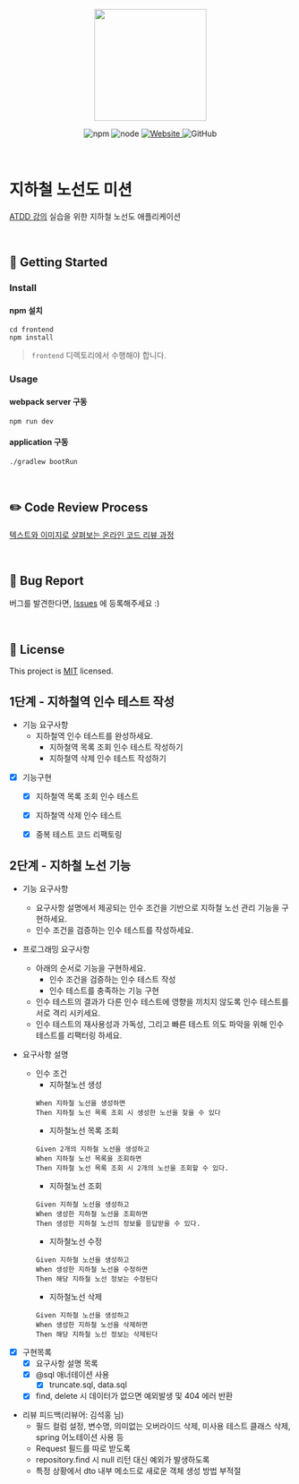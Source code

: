 <p align="center">
    <img width="200px;" src="https://raw.githubusercontent.com/woowacourse/atdd-subway-admin-frontend/master/images/main_logo.png"/>
</p>
<p align="center">
  <img alt="npm" src="https://img.shields.io/badge/npm-6.14.15-blue">
  <img alt="node" src="https://img.shields.io/badge/node-14.18.2-blue">
  <a href="https://edu.nextstep.camp/c/R89PYi5H" alt="nextstep atdd">
    <img alt="Website" src="https://img.shields.io/website?url=https%3A%2F%2Fedu.nextstep.camp%2Fc%2FR89PYi5H">
  </a>
  <img alt="GitHub" src="https://img.shields.io/github/license/next-step/atdd-subway-admin">
</p>

<br>

# 지하철 노선도 미션
[ATDD 강의](https://edu.nextstep.camp/c/R89PYi5H) 실습을 위한 지하철 노선도 애플리케이션

<br>

## 🚀 Getting Started

### Install
#### npm 설치
```
cd frontend
npm install
```
> `frontend` 디렉토리에서 수행해야 합니다.

### Usage
#### webpack server 구동
```
npm run dev
```
#### application 구동
```
./gradlew bootRun
```
<br>

## ✏️ Code Review Process
[텍스트와 이미지로 살펴보는 온라인 코드 리뷰 과정](https://github.com/next-step/nextstep-docs/tree/master/codereview)

<br>

## 🐞 Bug Report

버그를 발견한다면, [Issues](https://github.com/next-step/atdd-subway-admin/issues) 에 등록해주세요 :)

<br>

## 📝 License

This project is [MIT](https://github.com/next-step/atdd-subway-admin/blob/master/LICENSE.md) licensed.

## 1단계 - 지하철역 인수 테스트 작성
* 기능 요구사항
  * 지하철역 인수 테스트를 완성하세요.
    * 지하철역 목록 조회 인수 테스트 작성하기
    * 지하철역 삭제 인수 테스트 작성하기


* [x] 기능구현
  * [x] 지하철역 목록 조회 인수 테스트
  * [x] 지하철역 삭제 인수 테스트
  * [x] 중복 테스트 코드 리팩토링


## 2단계 - 지하철 노선 기능
* 기능 요구사항
  * 요구사항 설명에서 제공되는 인수 조건을 기반으로 지하철 노선 관리 기능을 구현하세요.
  * 인수 조건을 검증하는 인수 테스트를 작성하세요.


* 프로그래밍 요구사항
  * 아래의 순서로 기능을 구현하세요.
    * 인수 조건을 검증하는 인수 테스트 작성
    * 인수 테스트를 충족하는 기능 구현
  * 인수 테스트의 결과가 다른 인수 테스트에 영향을 끼치지 않도록 인수 테스트를 서로 격리 시키세요.
  * 인수 테스트의 재사용성과 가독성, 그리고 빠른 테스트 의도 파악을 위해 인수 테스트를 리팩터링 하세요.

* 요구사항 설명
  * 인수 조건
    * 지하철노선 생성
    ```
    When 지하철 노선을 생성하면
    Then 지하철 노선 목록 조회 시 생성한 노선을 찾을 수 있다
    ```
    * 지하철노선 목록 조회
    ```
    Given 2개의 지하철 노선을 생성하고
    When 지하철 노선 목록을 조회하면
    Then 지하철 노선 목록 조회 시 2개의 노선을 조회할 수 있다.
    ```
    * 지하철노선 조회
    ```
    Given 지하철 노선을 생성하고
    When 생성한 지하철 노선을 조회하면
    Then 생성한 지하철 노선의 정보를 응답받을 수 있다.
    ```
    * 지하철노선 수정
     ```
    Given 지하철 노선을 생성하고
    When 생성한 지하철 노선을 수정하면
    Then 해당 지하철 노선 정보는 수정된다
     ```
    * 지하철노선 삭제
    ```
    Given 지하철 노선을 생성하고
    When 생성한 지하철 노선을 삭제하면
    Then 해당 지하철 노선 정보는 삭제된다
    ```
  

* [x] 구현목록
  * [x] 요구사항 설명 목록
  * [x] @sql 애너테이션 사용
    * [x] truncate.sql, data.sql
  * [x] find, delete 시 데이터가 없으면 예외발생 및 404 에러 반환

* 리뷰 피드백(리뷰어: 김석홍 님)
  * 필드 컬럼 설정, 변수명, 의미없는 오버라이드 삭제, 미사용 테스트 클래스 삭제, spring 어노테이션 사용 등
  * Request 필드를 따로 받도록
  * repository.find 시 null 리턴 대신 예외가 발생하도록
  * 특정 상황에서 dto 내부 메소드로 새로운 객체 생성 방법 부적절
